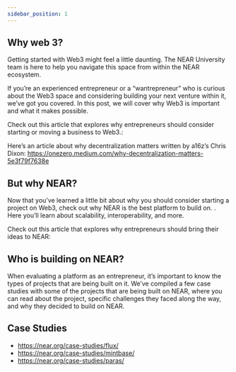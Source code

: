 ```yaml
---
sidebar_position: 1
---
```


## Why web 3?

Getting started with Web3 might feel a little daunting. The NEAR University team is here to help you navigate this space from within the NEAR ecosystem.

If you’re an experienced entrepreneur or a “wantrepreneur” who is curious about the Web3 space and considering building your next venture within it, we’ve got you covered. In this post, we will cover why Web3 is important and what it makes possible.

Check out this article that explores why entrepreneurs should consider starting or moving a business to Web3.:

Here’s an article about why decentralization matters written by a16z’s Chris Dixon: <https://onezero.medium.com/why-decentralization-matters-5e3f79f7638e>

## But why NEAR?

Now that you’ve learned a little bit about why you should consider starting a project on Web3, check out why NEAR is the best platform to build on. . Here you’ll learn about scalability, interoperability, and more.

Check out this article that explores why entrepreneurs should bring their ideas to NEAR:

## Who is building on NEAR?

When evaluating a platform as an entrepreneur, it’s important to know the types of projects that are being built on it. We’ve compiled a few case studies with some of the projects that are being built on NEAR, where you can read about the project, specific challenges they faced along the way, and why they decided to build on NEAR.

## Case Studies

- <https://near.org/case-studies/flux/>
- <https://near.org/case-studies/mintbase/>
- <https://near.org/case-studies/paras/>
